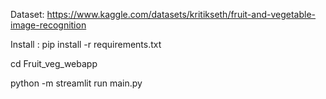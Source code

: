 Dataset: https://www.kaggle.com/datasets/kritikseth/fruit-and-vegetable-image-recognition

Install : pip install -r requirements.txt

cd Fruit_veg_webapp

python -m streamlit run main.py
